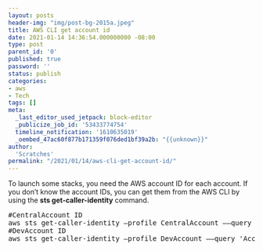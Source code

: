 ```yaml
---
layout: posts
header-img: "img/post-bg-2015a.jpeg"
title: AWS CLI get account id
date: 2021-01-14 14:36:54.000000000 -08:00
type: post
parent_id: '0'
published: true
password: ''
status: publish
categories:
- aws
- Tech
tags: []
meta:
  _last_editor_used_jetpack: block-editor
  _publicize_job_id: '53433774754'
  timeline_notification: '1610635019'
  _oembed_47ac60f877b171359f076ded1bf39a2b: "{{unknown}}"
author:
  'Scratches'
permalink: "/2021/01/14/aws-cli-get-account-id/"
---
```


To launch some stacks, you need the AWS account ID for each account. If you don’t know the account IDs, you can get them from the AWS CLI by using the **sts get-caller-identity** command.


<pre>#CentralAccount ID
aws sts get-caller-identity –profile CentralAccount ––query 'Account'
#DevAccount ID
aws sts get-caller-identity –profile DevAccount ––query 'Account'</pre>

